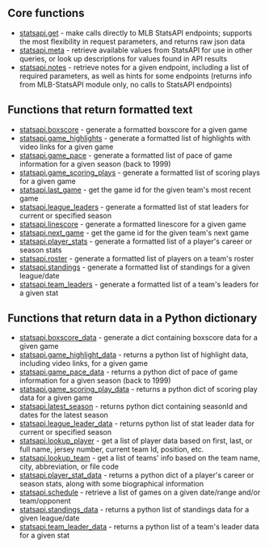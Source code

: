 ## Core functions
* [statsapi.get](https://github.com/toddrob99/MLB-StatsAPI/wiki/Function:-get) - make calls directly to MLB StatsAPI endpoints; supports the most flexibility in request parameters, and returns raw json data
* [statsapi.meta](https://github.com/toddrob99/MLB-StatsAPI/wiki/Function:-meta) - retrieve available values from StatsAPI for use in other queries, or look up descriptions for values found in API results
* [statsapi.notes](https://github.com/toddrob99/MLB-StatsAPI/wiki/Function:-notes) - retrieve notes for a given endpoint, including a list of required parameters, as well as hints for some endpoints (returns info from MLB-StatsAPI module only, no calls to StatsAPI endpoints)

## Functions that return formatted text
* [statsapi.boxscore](https://github.com/toddrob99/MLB-StatsAPI/wiki/Function:-boxscore) - generate a formatted boxscore for a given game
* [statsapi.game_highlights](https://github.com/toddrob99/MLB-StatsAPI/wiki/Function:-game_highlights) - generate a formatted list of highlights with video links for a given game
* [statsapi.game_pace](https://github.com/toddrob99/MLB-StatsAPI/wiki/Function:-game_pace) - generate a formatted list of pace of game information for a given season (back to 1999)
* [statsapi.game_scoring_plays](https://github.com/toddrob99/MLB-StatsAPI/wiki/Function:-game_scoring_plays) - generate a formatted list of scoring plays for a given game
* [statsapi.last_game](https://github.com/toddrob99/MLB-StatsAPI/wiki/Function:-last_game) - get the game id for the given team's most recent game
* [statsapi.league_leaders](https://github.com/toddrob99/MLB-StatsAPI/wiki/Function:-league_leaders) - generate a formatted list of stat leaders for current or specified season
* [statsapi.linescore](https://github.com/toddrob99/MLB-StatsAPI/wiki/Function:-linescore) - generate a formatted linescore for a given game
* [statsapi.next_game](https://github.com/toddrob99/MLB-StatsAPI/wiki/Function:-next_game) - get the game id for the given team's next game
* [statsapi.player_stats](https://github.com/toddrob99/MLB-StatsAPI/wiki/Function:-player_stats) - generate a formatted list of a player's career or season stats
* [statsapi.roster](https://github.com/toddrob99/MLB-StatsAPI/wiki/Function:-roster) - generate a formatted list of players on a team's roster
* [statsapi.standings](https://github.com/toddrob99/MLB-StatsAPI/wiki/Function:-standings) - generate a formatted list of standings for a given league/date
* [statsapi.team_leaders](https://github.com/toddrob99/MLB-StatsAPI/wiki/Function:-team_leaders) - generate a formatted list of a team's leaders for a given stat

## Functions that return data in a Python dictionary
* [statsapi.boxscore_data](https://github.com/toddrob99/MLB-StatsAPI/wiki/Function:-boxscore_data) - generate a dict containing boxscore data for a given game
* [statsapi.game_highlight_data](https://github.com/toddrob99/MLB-StatsAPI/wiki/Function:-game_highlight_data) - returns a python list of highlight data, including video links, for a given game
* [statsapi.game_pace_data](https://github.com/toddrob99/MLB-StatsAPI/wiki/Function:-game_pace_data) - returns a python dict of pace of game information for a given season (back to 1999)
* [statsapi.game_scoring_play_data](https://github.com/toddrob99/MLB-StatsAPI/wiki/Function:-game_scoring_play_data) - returns a python dict of scoring play data for a given game
* [statsapi.latest_season](https://github.com/toddrob99/MLB-StatsAPI/wiki/Function:-latest_season) - returns python dict containing seasonId and dates for the latest season
* [statsapi.league_leader_data](https://github.com/toddrob99/MLB-StatsAPI/wiki/Function:-league_leader_data) - returns python list of stat leader data for current or specified season
* [statsapi.lookup_player](https://github.com/toddrob99/MLB-StatsAPI/wiki/Function:-lookup_player) - get a list of player data based on first, last, or full name, jersey number, current team Id, position, etc.
* [statsapi.lookup_team](https://github.com/toddrob99/MLB-StatsAPI/wiki/Function:-lookup_team) - get a list of teams' info based on the team name, city, abbreviation, or file code
* [statsapi.player_stat_data](https://github.com/toddrob99/MLB-StatsAPI/wiki/Function:-player_stat_data) - returns a python dict of a player's career or season stats, along with some biographical information
* [statsapi.schedule](https://github.com/toddrob99/MLB-StatsAPI/wiki/Function:-schedule) - retrieve a list of games on a given date/range and/or team/opponent
* [statsapi.standings_data](https://github.com/toddrob99/MLB-StatsAPI/wiki/Function:-standings_data) - returns a python list of standings data for a given league/date
* [statsapi.team_leader_data](https://github.com/toddrob99/MLB-StatsAPI/wiki/Function:-team_leader_data) - returns a python list of a team's leader data for a given stat